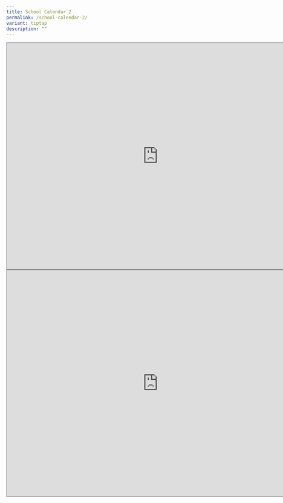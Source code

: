 ```yaml
---
title: School Calendar 2
permalink: /school-calendar-2/
variant: tiptap
description: ""
---
```

<p></p>
<p></p>
<div class="iframe-wrapper">
<iframe style="border:solid 1px #777" height="600" width="800" allowfullscreen="true" frameborder="0" src="https://calendar.google.com/calendar/embed?height=600&amp;wkst=1&amp;ctz=Asia%2FSingapore&amp;showPrint=0&amp;mode=AGENDA&amp;showTitle=0&amp;src=bWFzdHVyYV9taGRfbm9vckBtb2UuZWR1LnNn&amp;src=Y19yMDZpdHAzOWFiOWszM2EyaGxvbHQ4ODNjOEBncm91cC5jYWxlbmRhci5nb29nbGUuY29t&amp;color=%23039BE5&amp;color=%23C0CA33"></iframe>
</div>
<div class="iframe-wrapper">
<iframe style="border:solid 1px #777" height="600" width="800" allowfullscreen="true" frameborder="0" src="https://calendar.google.com/calendar/embed?height=600&amp;wkst=1&amp;ctz=Asia%2FSingapore&amp;showPrint=0&amp;mode=MONTH&amp;showTitle=0&amp;src=bWFzdHVyYV9taGRfbm9vckBtb2UuZWR1LnNn&amp;src=Y19yMDZpdHAzOWFiOWszM2EyaGxvbHQ4ODNjOEBncm91cC5jYWxlbmRhci5nb29nbGUuY29t&amp;color=%23039BE5&amp;color=%23C0CA33"></iframe>
</div>
<p></p>